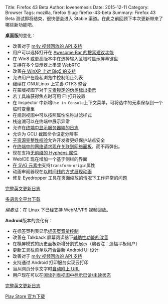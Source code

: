 Title: Firefox 43 Beta
Author: lovenemesis
Date: 2015-12-11
Category: Browser
Tags: mozilla, firefox
Slug: firefox-43-beta
Summary: Firefox 43 Beta 测试即将结束，很快便会进入 Stable 渠道。在此之前回顾下本次更新带来了哪些新功能吧。

**桌面版**的变化：

* 改善对于 [m4v 视频回放的 API 支持](https://developer.mozilla.org/en-US/docs/Web/API/HTMLMediaElement/canPlayType)
* 用户可以选择打开在 [Awesome Bar 的搜索建议功能](https://support.mozilla.org/en-US/kb/awesome-bar-search-firefox-bookmarks-history-tabs)
* 在 Win8 或更高版本中在选择输入区域时显示屏幕键盘
* 支持在多个显示器上串流 WebRTC
* 改善[在 WinXP 上对 Big5 的支持](https://www.microsoft.com/en-us/download/details.aspx?id=10109)
* 允许用户在隐私浏览中控制阻止列表
* 继续在 GNU/Linux 上完善 GTK3 整合
* 在蒙版视图下对于[元素锁定的伪类标出指示](https://developer.mozilla.org/en-US/docs/Tools/Page_Inspector/How_to/Examine_and_edit_CSS#Setting_hover_active_focus)
* 若工具箱获得焦点时可用 F1 打开设置
* 在 Inspector 中新增`Use in Console`上下文菜单，可将选中的元素保存到一个临时变量里
* 在规则视图中可以按照属性名称过滤样式
* 栈追溯可以在终端中展示异常
* 允许在[终端中显示服务器端的日志](https://developer.mozilla.org/docs/Tools/Web_Console/Console_messages#Server)
* 允许为 GCLI 截图命令设定分辨率
* [子资源完整性校验](https://developer.mozilla.org/en-US/docs/Web/Security/Subresource_Integrity)允许开发者更好保护站点安全
* 在[终端中的网络请求现在关联到网络面板](https://developer.mozilla.org/en-US/docs/Tools/Web_Console#HTTP_requests)，而不再弹出。
* 现在支持[无前缀的 Hyphens 属性](https://developer.mozilla.org/en-US/docs/Web/CSS/hyphens)
* WebIDE 现在增加一个基于侧栏的界面
* [在 SVG 元素中](https://developer.mozilla.org/en-US/docs/Web/CSS/transform-origin#Browser_compatibility)支持`transform-origin`属性
* 动画审阅器现在[以时间线的方式展现动画](https://developer.mozilla.org/en-US/docs/Tools/Page_Inspector/How_to/Work_with_animations#Firefox_43)
* 修复 Eyedropper 工具在页面缩放的情况下工作异常的问题

[完整英文更新日志](https://www.mozilla.org/en-US/firefox/43.0beta/releasenotes/)

[多语言全平台下载](https://www.mozilla.org/en-US/firefox/channel/#beta)

*编者注*：在 Linux 下已经支持 WebM/VP9 视频回放。

**Android**版本的变化有：

* 在标签页列表显示[标签页音量控制](https://support.mozilla.org/en-US/kb/identify-noisy-tabs-firefox-android)
* 改善在 Talkback 屏幕阅读器下[辅助性功能的改善](http://blog.monotonous.org/2015/09/15/firefox-for-android-accessibility-refresh/)
* 在横屏模式的历史面板新增分割式展示（编者注：造福平板用户）
* 更新工具栏菜单以符合最新 Android UI 设计
* 改善对于 [m4v 视频回放的 API 支持](https://developer.mozilla.org/en-US/docs/Web/API/HTMLMediaElement/canPlayType)
* 支持通过 Android 打印服务实现云打印
* 当从网页分享文字时[自动附上 URL](https://support.mozilla.org/en-US/kb/how-do-i-share-things-firefox-android#w_how-do-i-share-from-a-web-page)
* 用户现在可以在[阅读列表视图中标示已读/未读状态](https://support.mozilla.org/en-US/kb/save-web-pages-your-reading-list-firefox-android#w_access-your-reading-list)

[完整英文更新日志](https://www.mozilla.org/en-US/firefox/android/43.0beta/releasenotes/)

[Play Store 官方下载](https://play.google.com/store/apps/details?id=org.mozilla.firefox&referrer=utm_source%3Dmozilla%26utm_medium%3DReferral%26utm_campaign%3Dmozilla-org)

